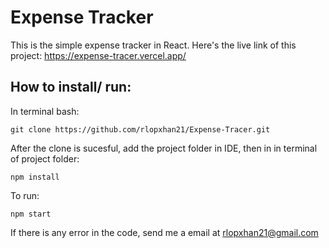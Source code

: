 # Expense Tracker
This is the simple expense tracker in React. Here's the live link of this project: https://expense-tracer.vercel.app/

## How to install/ run:
In terminal bash:

```
git clone https://github.com/rlopxhan21/Expense-Tracer.git
```


After the clone is sucesful, add the project folder in IDE, then in in terminal of project folder:
```
npm install
```

To run:

```
npm start
```

If there is any error in the code, send me a email at rlopxhan21@gmail.com

